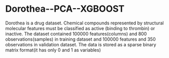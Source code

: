# Dorothea--PCA--XGBOOST

Dorothea is a drug dataset. Chemical compounds represented by structural molecular features must be classified as active (binding to thrombin) or inactive. The dataset contained 100000 features(columns) and 800 observations(samples) in training dataset and 100000 features and 350 observations in validation dataset. The data is stored as a sparse binary matrix format(it has  only 0 and 1 as variables)
